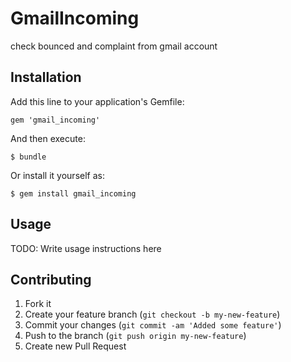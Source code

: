 # GmailIncoming

check bounced and complaint from gmail account

## Installation

Add this line to your application's Gemfile:

    gem 'gmail_incoming'

And then execute:

    $ bundle

Or install it yourself as:

    $ gem install gmail_incoming

## Usage

TODO: Write usage instructions here

## Contributing

1. Fork it
2. Create your feature branch (`git checkout -b my-new-feature`)
3. Commit your changes (`git commit -am 'Added some feature'`)
4. Push to the branch (`git push origin my-new-feature`)
5. Create new Pull Request
